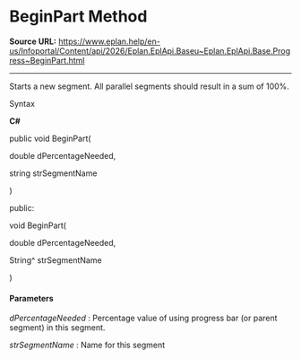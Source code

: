 # BeginPart Method

**Source URL:** https://www.eplan.help/en-us/Infoportal/Content/api/2026/Eplan.EplApi.Baseu~Eplan.EplApi.Base.Progress~BeginPart.html

---

Starts a new segment. All parallel segments should result in a sum of 100%.

Syntax

**C#**



public void BeginPart( 

   double dPercentageNeeded,

   string strSegmentName

)

public:

void BeginPart( 

   double dPercentageNeeded,

   String^ strSegmentName

)


#### Parameters

*dPercentageNeeded*
:   Percentage value of using progress bar (or parent segment) in this segment.

*strSegmentName*
:   Name for this segment
